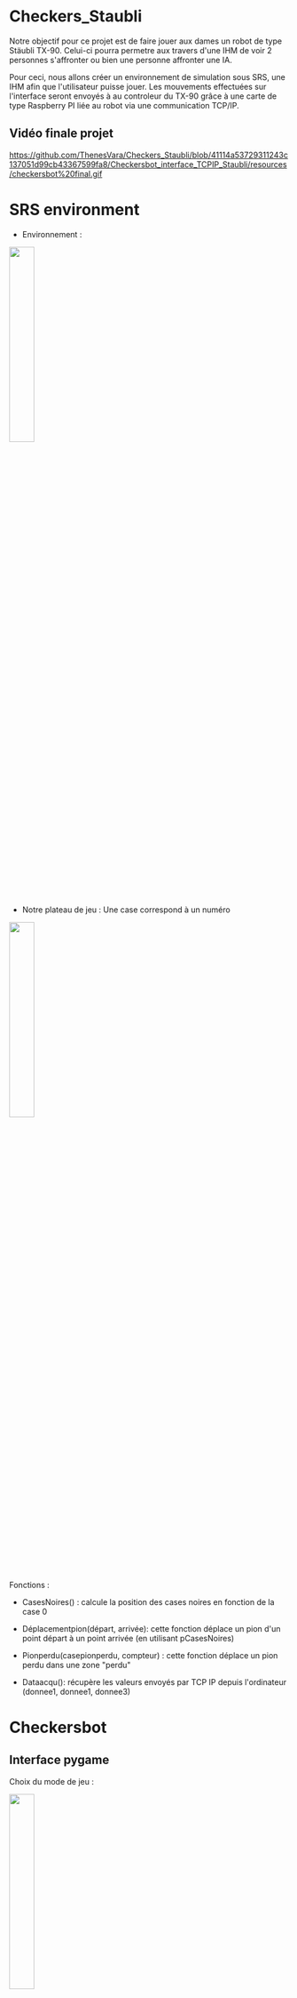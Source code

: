 # Checkers_Staubli

Notre objectif pour ce projet est de faire jouer aux dames un robot de type Stäubli TX-90. Celui-ci pourra permetre aux travers d'une IHM de voir 2 personnes s'affronter
ou bien une personne affronter une IA. 

Pour ceci, nous allons créer un environnement de simulation sous SRS, une IHM afin que l'utilisateur puisse jouer. Les mouvements effectuées sur l'interface seront envoyés à au controleur du TX-90 grâce à une carte de type Raspberry PI liée au robot via une communication TCP/IP. 

## Vidéo finale projet

https://github.com/ThenesVara/Checkers_Staubli/blob/41114a53729311243c137051d99cb43367599fa8/Checkersbot_interface_TCPIP_Staubli/resources/checkersbot%20final.gif

# SRS environment 

- Environnement :

<img src="https://user-images.githubusercontent.com/114569016/203329509-b680678e-07d7-4dbc-9639-2bb0f35bf0fb.PNG" width=30% height=30%>

- Notre plateau de jeu : Une case correspond à un numéro

<img src="https://user-images.githubusercontent.com/114569016/214121722-85b692c8-693a-4eb6-b142-121b309f90bc.jpg" width=30% height=30%>

Fonctions : 

- CasesNoires() : calcule la position des cases noires en fonction de la case 0

- Déplacementpion(départ, arrivée): cette fonction déplace un pion d'un point départ à un point arrivée (en utilisant pCasesNoires)

- Pionperdu(casepionperdu, compteur) : cette fonction déplace un pion perdu dans une zone "perdu"

- Dataacqu(): récupère les valeurs envoyés par TCP IP depuis l'ordinateur (donnee1, donnee1, donnee3)


# Checkersbot 

## Interface pygame

Choix du mode de jeu :

<img src="https://user-images.githubusercontent.com/114569016/214119392-c06661de-c22b-41a4-8bb2-799a03f69cbf.png" width=30% height=30%>

## Jeu de dames 

Checkers with AI : https://github.com/Hsankesara/Draughts-AI

Jeu selon le mode choisi :

<img src="https://user-images.githubusercontent.com/114569016/214119823-506b189a-ed3a-4d0f-a0f9-e424da921871.png" width=30% height=30%>

Possibilité de jouer sans communication, sans le Stäubli :

Dans le main.py , commenter : 

- client_socket = checkers.client_program_init()
- checkers.client_program(client_socket)

